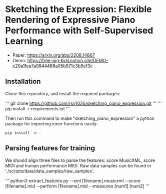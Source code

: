 # Sketching the Expression: Flexible Rendering of Expressive Piano Performance with Self-Supervised Learning
* Paper: https://arxiv.org/abs/2208.14867
* Demo: https://free-pig-6c6.notion.site/DEMO-c20a1fea7a0844468a05b971c3b9ef3c


## Installation

Clone this repository, and install the required packages: 

'''
git clone https://github.com/rsy1026/sketching_piano_expression.git
'''
'''
pip install -r requirements.txt
'''

Then run this command to make "sketching_piano_expression" a python package for importing inner functions easily:

```
pip install -e .
```

## Parsing features for training
We should align three files to parse the features: score MusicXML, score MIDI and human performance MIDI. Raw data samples can be found in './scripts/data/data_samples/raw_samples'.

'''
python3 extract_features.py --xml [filename].musicxml --score [filename].mid --perform [filename].mid --measures [num1] [num2]
'''